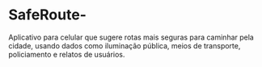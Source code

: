 # SafeRoute-
Aplicativo para celular que sugere rotas mais seguras para caminhar pela cidade, usando dados como iluminação pública, meios de transporte, policiamento e relatos de usuários.
